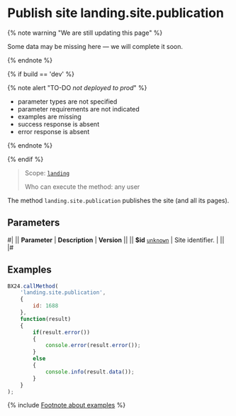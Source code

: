 # Publish site landing.site.publication

{% note warning "We are still updating this page" %}

Some data may be missing here — we will complete it soon.

{% endnote %}

{% if build == 'dev' %}

{% note alert "TO-DO _not deployed to prod_" %}

- parameter types are not specified
- parameter requirements are not indicated
- examples are missing
- success response is absent
- error response is absent

{% endnote %}

{% endif %}

> Scope: [`landing`](../../scopes/permissions.md)
>
> Who can execute the method: any user

The method `landing.site.publication` publishes the site (and all its pages).

## Parameters

#|
|| **Parameter** | **Description** | **Version** ||
|| **$id**
[`unknown`](../../data-types.md) | Site identifier. | ||
|#

## Examples

```js
BX24.callMethod(
    'landing.site.publication',
    {
        id: 1688
    },
    function(result)
    {
        if(result.error())
        {
            console.error(result.error());
        }
        else
        {
            console.info(result.data());
        }
    }
);
```

{% include [Footnote about examples](../../../_includes/examples.md) %}